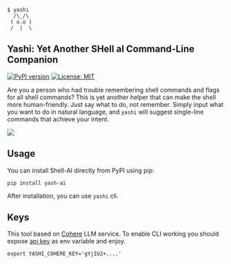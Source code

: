 ```shell
$ yashi
  /\_/\
 ( o.o )
 /  |  \
```

## Yashi: Yet Another SHell aI Command-Line Companion

[![PyPI version](https://badge.fury.io/py/yash-ai.svg)](https://pypi.org/project/yash-ai/)
[![License: MIT](https://img.shields.io/badge/License-MIT-yellow.svg)](https://opensource.org/licenses/MIT)

Are you a person who had trouble remembering shell commands and flags for all shell commands? This is yet another helper that 
can make the shell more human-friendly. Just say what to do, not remember. Simply input what you want to do in natural language, and `yashi` will suggest single-line commands that achieve your intent.


![](https://raw.githubusercontent.com/bsnisar/yashi/main/assets/example.gif)

## Usage
You can install Shell-AI directly from PyPI using pip:
```
pip install yash-ai
```

After installation, you can use `yashi` cli.

## Keys

This tool based on [Cohere](https://cohere.com/) LLM service. To enable CLI working you should expose [api key](https://dashboard.cohere.com/api-keys) as env variable and enjoy.
```
export YASHI_COHERE_KEY='gYjIU2+....'
```
 
